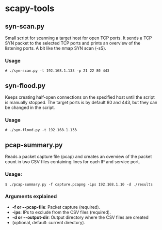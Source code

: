 # scapy-tools

## syn-scan.py
Small script for scanning a target host for open TCP ports. It sends a TCP
SYN packet to the selected TCP ports and prints an overview of the listening
ports. A bit like the nmap SYN scan (-sS).

### Usage
```
# ./syn-scan.py -t 192.168.1.133 -p 21 22 80 443
```

## syn-flood.py
Keeps creating half-open connections on the specified host until the script is
manually stopped. The target ports is by default 80 and 443, but they can be
changed in the script.

### Usage
```
# ./syn-flood.py -t 192.168.1.133
```

## pcap-summary.py
Reads a packet capture file (pcap) and creates an overview of the packet count
in two CSV files containing lines for each IP and service port.

### Usage:
```
$ ./pcap-summary.py -f capture.pcapng -ips 192.168.1.10 -d ./results
```

### Arguments explained
* __-f or --pcap-file__: Packet capture (required).
* __-ips__: IPs to exclude from the CSV files (required).
* __-d or --output-dir__: Output directory where the CSV files are created
* (optional, default: current directory).
